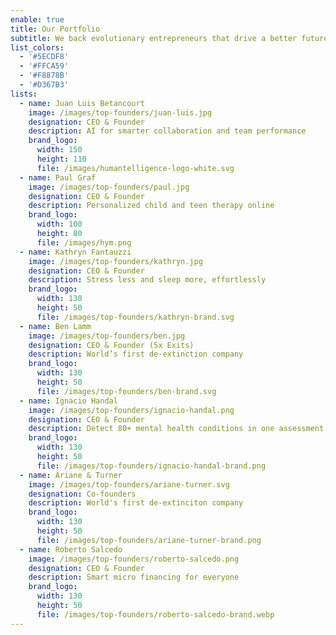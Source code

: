 ```yaml
---
enable: true
title: Our Portfolio
subtitle: We back evolutionary entrepreneurs that drive a better future forward
list_colors:
  - '#5ECDF8'
  - '#FFCA59'
  - '#F8878B'
  - '#D367B3'
lists:
  - name: Juan Luis Betancourt
    image: /images/top-founders/juan-luis.jpg
    designation: CEO & Founder
    description: AI for smarter collaboration and team performance
    brand_logo:
      width: 150
      height: 110
      file: /images/humantelligence-logo-white.svg
  - name: Paul Graf
    image: /images/top-founders/paul.jpg
    designation: CEO & Founder
    description: Personalized child and teen therapy online
    brand_logo:
      width: 100
      height: 80
      file: /images/hym.png
  - name: Kathryn Fantauzzi
    image: /images/top-founders/kathryn.jpg
    designation: CEO & Founder
    description: Stress less and sleep more, effortlessly
    brand_logo:
      width: 130
      height: 50
      file: /images/top-founders/kathryn-brand.svg
  - name: Ben Lamm
    image: /images/top-founders/ben.jpg
    designation: CEO & Founder (5x Exits)
    description: World’s first de-extinction company
    brand_logo:
      width: 130
      height: 50
      file: /images/top-founders/ben-brand.svg
  - name: Ignacio Handal
    image: /images/top-founders/ignacio-handal.png
    designation: CEO & Founder
    description: Detect 80+ mental health conditions in one assessment
    brand_logo:
      width: 130
      height: 50
      file: /images/top-founders/ignacio-handal-brand.png
  - name: Ariane & Turner
    image: /images/top-founders/ariane-turner.svg
    designation: Co-founders
    description: World's first de-extinciton company
    brand_logo:
      width: 130
      height: 50
      file: /images/top-founders/ariane-turner-brand.png
  - name: Roberto Salcedo
    image: /images/top-founders/roberto-salcedo.png
    designation: CEO & Founder
    description: Smart micro financing for everyone
    brand_logo:
      width: 130
      height: 50
      file: /images/top-founders/roberto-salcedo-brand.webp
---
```


